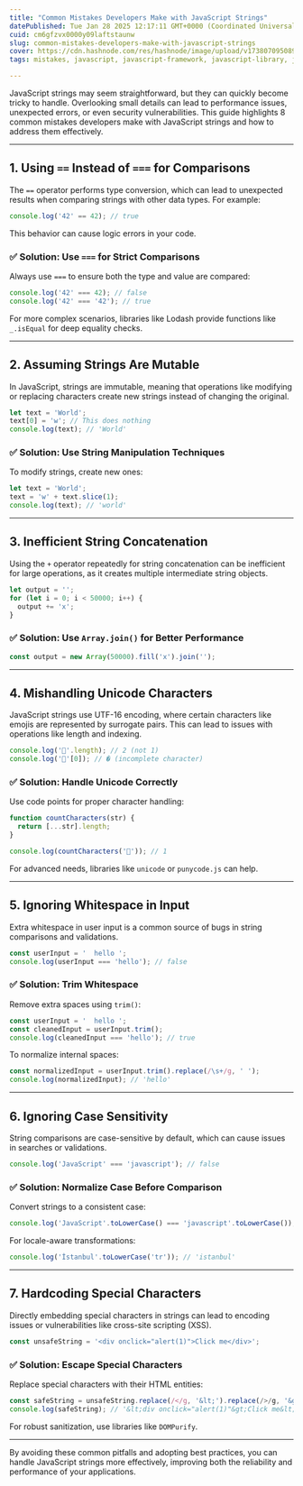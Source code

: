 ```yaml
---
title: "Common Mistakes Developers Make with JavaScript Strings"
datePublished: Tue Jan 28 2025 12:17:11 GMT+0000 (Coordinated Universal Time)
cuid: cm6gfzvx0000y09laftstaunw
slug: common-mistakes-developers-make-with-javascript-strings
cover: https://cdn.hashnode.com/res/hashnode/image/upload/v1738070950891/574f094c-c85d-4458-88f8-f50f90f0e1d9.jpeg
tags: mistakes, javascript, javascript-framework, javascript-library, javscript, javascript-modules, string

---
```


JavaScript strings may seem straightforward, but they can quickly become tricky to handle. Overlooking small details can lead to performance issues, unexpected errors, or even security vulnerabilities. This guide highlights 8 common mistakes developers make with JavaScript strings and how to address them effectively.

---

## 1. Using `==` Instead of `===` for Comparisons

The `==` operator performs type conversion, which can lead to unexpected results when comparing strings with other data types. For example:

```javascript
console.log('42' == 42); // true
```

This behavior can cause logic errors in your code.

### ✅ Solution: Use `===` for Strict Comparisons

Always use `===` to ensure both the type and value are compared:

```javascript
console.log('42' === 42); // false
console.log('42' === '42'); // true
```

For more complex scenarios, libraries like Lodash provide functions like `_.isEqual` for deep equality checks.

---

## 2. Assuming Strings Are Mutable

In JavaScript, strings are immutable, meaning that operations like modifying or replacing characters create new strings instead of changing the original.

```javascript
let text = 'World';
text[0] = 'w'; // This does nothing
console.log(text); // 'World'
```

### ✅ Solution: Use String Manipulation Techniques

To modify strings, create new ones:

```javascript
let text = 'World';
text = 'w' + text.slice(1);
console.log(text); // 'world'
```

---

## 3. Inefficient String Concatenation

Using the `+` operator repeatedly for string concatenation can be inefficient for large operations, as it creates multiple intermediate string objects.

```javascript
let output = '';
for (let i = 0; i < 50000; i++) {
  output += 'x';
}
```

### ✅ Solution: Use `Array.join()` for Better Performance

```javascript
const output = new Array(50000).fill('x').join('');
```

---

## 4. Mishandling Unicode Characters

JavaScript strings use UTF-16 encoding, where certain characters like emojis are represented by surrogate pairs. This can lead to issues with operations like length and indexing.

```javascript
console.log('🎉'.length); // 2 (not 1)
console.log('🎉'[0]); // � (incomplete character)
```

### ✅ Solution: Handle Unicode Correctly

Use code points for proper character handling:

```javascript
function countCharacters(str) {
  return [...str].length;
}

console.log(countCharacters('🎉')); // 1
```

For advanced needs, libraries like `unicode` or `punycode.js` can help.

---

## 5. Ignoring Whitespace in Input

Extra whitespace in user input is a common source of bugs in string comparisons and validations.

```javascript
const userInput = '  hello ';
console.log(userInput === 'hello'); // false
```

### ✅ Solution: Trim Whitespace

Remove extra spaces using `trim()`:

```javascript
const userInput = '  hello ';
const cleanedInput = userInput.trim();
console.log(cleanedInput === 'hello'); // true
```

To normalize internal spaces:

```javascript
const normalizedInput = userInput.trim().replace(/\s+/g, ' ');
console.log(normalizedInput); // 'hello'
```

---

## 6. Ignoring Case Sensitivity

String comparisons are case-sensitive by default, which can cause issues in searches or validations.

```javascript
console.log('JavaScript' === 'javascript'); // false
```

### ✅ Solution: Normalize Case Before Comparison

Convert strings to a consistent case:

```javascript
console.log('JavaScript'.toLowerCase() === 'javascript'.toLowerCase()); // true
```

For locale-aware transformations:

```javascript
console.log('İstanbul'.toLowerCase('tr')); // 'istanbul'
```

---

## 7. Hardcoding Special Characters

Directly embedding special characters in strings can lead to encoding issues or vulnerabilities like cross-site scripting (XSS).

```javascript
const unsafeString = '<div onclick="alert(1)">Click me</div>';
```

### ✅ Solution: Escape Special Characters

Replace special characters with their HTML entities:

```javascript
const safeString = unsafeString.replace(/</g, '&lt;').replace(/>/g, '&gt;');
console.log(safeString); // '&lt;div onclick="alert(1)"&gt;Click me&lt;/div&gt;'
```

For robust sanitization, use libraries like `DOMPurify`.

---

By avoiding these common pitfalls and adopting best practices, you can handle JavaScript strings more effectively, improving both the reliability and performance of your applications.

